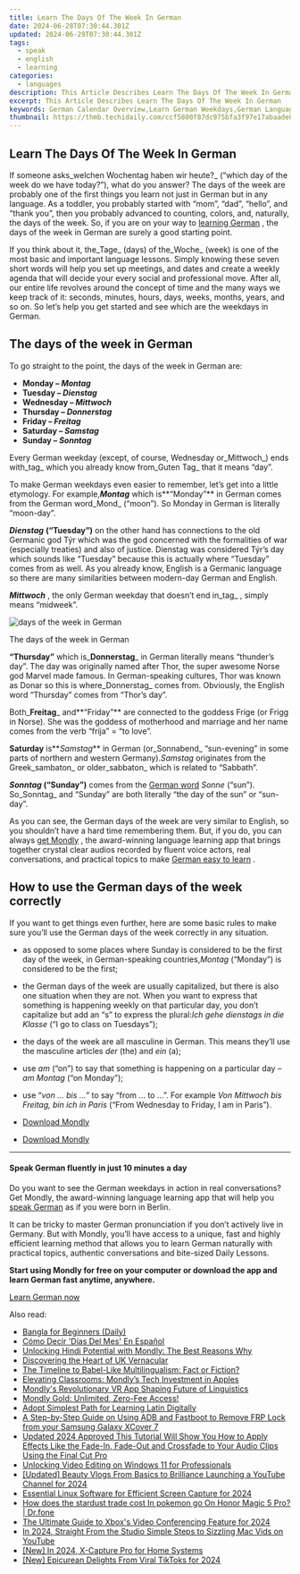 ```yaml
---
title: Learn The Days Of The Week In German
date: 2024-06-28T07:30:44.301Z
updated: 2024-06-29T07:30:44.301Z
tags:
  - speak
  - english
  - learning
categories:
  - languages
description: This Article Describes Learn The Days Of The Week In German
excerpt: This Article Describes Learn The Days Of The Week In German
keywords: German Calendar Overview,Learn German Weekdays,German Language Days,Weekday Names in German,German Days Order Chart,German Weekly Cycle Tutorial,learn the days of the week in german
thumbnail: https://thmb.techidaily.com/ccf5800f87dc975bfa3f97e17abaade8c733e4db5fe1a72f092700ec2559e9fd.jpg
---
```


## Learn The Days Of The Week In German

 If someone asks_welchen Wochentag haben wir heute?_ (“which day of the week do we have today?”), what do you answer? The days of the week are probably one of the first things you learn not just in German but in any language. As a toddler, you probably started with “mom”, “dad”, “hello”, and “thank you”, then you probably advanced to counting, colors, and, naturally, the days of the week. So, if you are on your way to [learning German](https://shop.mondly.com/affiliate.php?ACCOUNT=ATISTUDI&AFFILIATE=108875&PATH=https://www.mondly.com?AFFILIATE=108875) , the days of the week in German are surely a good starting point.

 If you think about it, the_Tage_ (days) of the_Woche_ (week) is one of the most basic and important language lessons. Simply knowing these seven short words will help you set up meetings, and dates and create a weekly agenda that will decide your every social and professional move. After all, our entire life revolves around the concept of time and the many ways we keep track of it: seconds, minutes, hours, days, weeks, months, years, and so on. So let’s help you get started and see which are the weekdays in German.

## The days of the week in German

To go straight to the point, the days of the week in German are:

* **Monday – _Montag_**
* **Tuesday – _Dienstag_**
* **Wednesday – _Mittwoch_**
* **Thursday – _Donnerstag_**
* **Friday – _Freitag_**
* **Saturday – _Samstag_**
* **Sunday – _Sonntag_**

 Every German weekday (except, of course, Wednesday or_Mittwoch_) ends with_tag_ which you already know from_Guten Tag_ that it means “day”.

 To make German weekdays even easier to remember, let’s get into a little etymology. For example,_**Montag**_ which is**“Monday”** in German comes from the German word_Mond_ (“moon”). So Monday in German is literally “moon-day”.

_**Dienstag**_ **(“Tuesday”)** on the other hand has connections to the old Germanic god Týr which was the god concerned with the formalities of war (especially treaties) and also of justice. Dienstag was considered Týr’s day which sounds like “Tuesday” because this is actually where “Tuesday” comes from as well. As you already know, English is a Germanic language so there are many similarities between modern-day German and English.

_**Mittwoch**_ , the only German weekday that doesn’t end in_tag_ , simply means “midweek”.

![days of the week in German](https://edge.mondly.com/blog/wp-content/uploads/2020/08/days-of-the-week-in-german-960x960.jpg "Learn The Days Of The Week In German 2")

 The days of the week in German

**“Thursday”** which is_**Donnerstag**_ in German literally means “thunder’s day”. The day was originally named after Thor, the super awesome Norse god Marvel made famous. In German-speaking cultures, Thor was known as Donar so this is where_Donnerstag_ comes from. Obviously, the English word “Thursday” comes from “Thor’s day”.

 Both_**Freitag**_ and**“Friday”** are connected to the goddess Frige (or Frigg in Norse). She was the goddess of motherhood and marriage and her name comes from the verb “fríja” = “to love”.

**Saturday** is**_Samstag_** in German (or_Sonnabend_ “sun-evening” in some parts of northern and western Germany)._Samstag_ originates from the Greek_sambaton_ or older_sabbaton_ which is related to “Sabbath”.

**_Sonntag_ (“Sunday”)** comes from the [German word](https://shop.mondly.com/affiliate.php?ACCOUNT=ATISTUDI&AFFILIATE=108875&PATH=https://www.mondly.com?AFFILIATE=108875) _Sonne_ (“sun”). So_Sonntag_ and “Sunday” are both literally “the day of the sun” or “sun-day”.

 As you can see, the German days of the week are very similar to English, so you shouldn’t have a hard time remembering them. But, if you do, you can always [get Mondly](https://app.adjust.io/5ixfg4k?campaign=blog-post-id-5415&fallback=https%3A%2F%2Fapp.mondly.com?avangate%5Fsrc=blog-post-id-5415?mother%5Flang=en%5Fus?target%5Flang=de&redirect%5Fandroid=https%3A%2F%2Fplay.google.com%2Fstore%2Fapps%2Fdetails%3Fid%3Dcom.atistudios.mondly.languages&redirect%5Fios=https%3A%2F%2Fitunes.apple.com%2Fapp%2Fid987873536&redirect%5Fmacos=https%3A%2F%2Fapp.mondly.com?avangate%5Fsrc=blog-post-id-5415?mother%5Flang=en%5Fus?target%5Flang=de) , the award-winning language learning app that brings together crystal clear audios recorded by fluent voice actors, real conversations, and practical topics to make [German easy to learn](https://app.adjust.io/5ixfg4k?campaign=blog-post-id-5415&fallback=https%3A%2F%2Fapp.mondly.com?avangate%5Fsrc=blog-post-id-5415?mother%5Flang=en%5Fus?target%5Flang=de&redirect%5Fandroid=https%3A%2F%2Fplay.google.com%2Fstore%2Fapps%2Fdetails%3Fid%3Dcom.atistudios.mondly.languages&redirect%5Fios=https%3A%2F%2Fitunes.apple.com%2Fapp%2Fid987873536&redirect%5Fmacos=https%3A%2F%2Fapp.mondly.com?avangate%5Fsrc=blog-post-id-5415?mother%5Flang=en%5Fus?target%5Flang=de) .

## How to use the German days of the week correctly

 If you want to get things even further, here are some basic rules to make sure you’ll use the German days of the week correctly in any situation.

* as opposed to some places where Sunday is considered to be the first day of the week, in German-speaking countries,_Montag_ (“Monday”) is considered to be the first;
* the German days of the week are usually capitalized, but there is also one situation when they are not. When you want to express that something is happening weekly on that particular day, you don’t capitalize but add an “s” to express the plural:_Ich gehe dienstags in die Klasse_ (“I go to class on Tuesdays”);
* the days of the week are all masculine in German. This means they’ll use the masculine articles _der_ (the) and _ein_ (a);
* use _am_ (“on”) to say that something is happening on a particular day – _am Montag_ (“on Monday”);
* use “_von … bis …”_ to say “from … to …”. For example _Von Mittwoch bis Freitag, bin ich in Paris_ (“From Wednesday to Friday, I am in Paris”).

* [Download Mondly](https://www.facebook.com/sharer/sharer.php?u=https%3A%2F%2Fwww.mondly.com%2Fblog%2Fdays-of-the-week-in-german%2F&t=Learn+the+Days+of+the+Week+in+German "Share on Facebook")
* [Download Mondly](https://shop.mondly.com/affiliate.php?ACCOUNT=ATISTUDI&AFFILIATE=108875&PATH=https://www.mondly.com?AFFILIATE=108875)

---

#### Speak German fluently in just 10 minutes a day

 Do you want to see the German weekdays in action in real conversations? Get Mondly, the award-winning language learning app that will help you [speak German](https://shop.mondly.com/affiliate.php?ACCOUNT=ATISTUDI&AFFILIATE=108875&PATH=https://www.mondly.com?AFFILIATE=108875) as if you were born in Berlin.

 It can be tricky to master German pronunciation if you don’t actively live in Germany. But with Mondly, you’ll have access to a unique, fast and highly efficient learning method that allows you to learn German naturally with practical topics, authentic conversations and bite-sized Daily Lessons.

 **Start using Mondly for free on your computer or download the app and learn German fast anytime, anywhere.**

[Learn German now](https://adjt.mondly.com/5ixfg4k?campaign=blog-post-id-5415&fallback=https%3A%2F%2Fapp.mondly.com%3Futm%5Fmedium%3Dblog%5Fblog-post-id-5415%26utm%5Fsource%3Dblog-post-id-5415&redirect%5Fmacos=https%3A%2F%2Fapp.mondly.com%3Futm%5Fmedium%3Dblog%5Fblog-post-id-5415%26utm%5Fsource%3Dblog-post-id-5415&redirect%5Fandroid=https%3A%2F%2Fplay.google.com%2Fstore%2Fapps%2Fdetails%3Fid%3Dcom.atistudios.mondly.languages%3Futm%5Fmedium%3Dblog%5Fblog-post-id-5415%26utm%5Fsource%3Dblog-post-id-5415&redirect%5Fios=https%3A%2F%2Fapps.apple.com%2Fapp%2Fapple-store%2Fid987873536%3Fpt%3D78954800%26ct%3Dblog-post-id-5415%26mt%3D8 "Learn German now")

<ins class="adsbygoogle"
     style="display:block"
     data-ad-format="autorelaxed"
     data-ad-client="ca-pub-7571918770474297"
     data-ad-slot="1223367746"></ins>



<ins class="adsbygoogle"
     style="display:block"
     data-ad-client="ca-pub-7571918770474297"
     data-ad-slot="8358498916"
     data-ad-format="auto"
     data-full-width-responsive="true"></ins>

<span class="atpl-alsoreadstyle">Also read:</span>
<div><ul>
<li><a href="https://mondly-stories.techidaily.com/bangla-for-beginners-daily/"><u>Bangla for Beginners (Daily)</u></a></li>
<li><a href="https://mondly-stories.techidaily.com/como-decir-dias-del-mes-en-espanol/"><u>Cómo Decir 'Días Del Mes' En Español</u></a></li>
<li><a href="https://mondly-stories.techidaily.com/1719580002711-unlocking-hindi-potential-with-mondly-the-best-reasons-why/"><u>Unlocking Hindi Potential with Mondly: The Best Reasons Why</u></a></li>
<li><a href="https://mondly-stories.techidaily.com/discovering-the-heart-of-uk-vernacular/"><u>Discovering the Heart of UK Vernacular</u></a></li>
<li><a href="https://mondly-stories.techidaily.com/the-timeline-to-babel-like-multilingualism-fact-or-fiction/"><u>The Timeline to Babel-Like Multilingualism: Fact or Fiction?</u></a></li>
<li><a href="https://mondly-stories.techidaily.com/elevating-classrooms-mondlys-tech-investment-in-apples/"><u>Elevating Classrooms: Mondly’s Tech Investment in Apples</u></a></li>
<li><a href="https://mondly-stories.techidaily.com/mondlys-revolutionary-vr-app-shaping-future-of-linguistics/"><u>Mondly's Revolutionary VR App Shaping Future of Linguistics</u></a></li>
<li><a href="https://mondly-stories.techidaily.com/mondly-gold-unlimited-zero-fee-access/"><u>Mondly Gold: Unlimited, Zero-Fee Access!</u></a></li>
<li><a href="https://mondly-stories.techidaily.com/adopt-simplest-path-for-learning-latin-digitally/"><u>Adopt Simplest Path for Learning Latin Digitally</u></a></li>
<li><a href="https://bypass-frp.techidaily.com/a-step-by-step-guide-on-using-adb-and-fastboot-to-remove-frp-lock-from-your-samsung-galaxy-xcover-7-by-drfone-android/"><u>A Step-by-Step Guide on Using ADB and Fastboot to Remove FRP Lock from your Samsung Galaxy XCover 7</u></a></li>
<li><a href="https://smart-video-creator.techidaily.com/updated-2024-approved-this-tutorial-will-show-you-how-to-apply-effects-like-the-fade-in-fade-out-and-crossfade-to-your-audio-clips-using-the-final-cut-pro.m/"><u>Updated 2024 Approved This Tutorial Will Show You How to Apply Effects Like the Fade-In, Fade-Out and Crossfade to Your Audio Clips Using the Final Cut Pro</u></a></li>
<li><a href="https://extra-information.techidaily.com/unlocking-video-editing-on-windows-11-for-professionals/"><u>Unlocking Video Editing on Windows 11 for Professionals</u></a></li>
<li><a href="https://facebook-video-share.techidaily.com/updated-beauty-vlogs-from-basics-to-brilliance-launching-a-youtube-channel-for-2024/"><u>[Updated] Beauty Vlogs From Basics to Brilliance  Launching a YouTube Channel for 2024</u></a></li>
<li><a href="https://digital-screen-recording.techidaily.com/essential-linux-software-for-efficient-screen-capture-for-2024/"><u>Essential Linux Software for Efficient Screen Capture for 2024</u></a></li>
<li><a href="https://pokemon-go-android.techidaily.com/how-does-the-stardust-trade-cost-in-pokemon-go-on-honor-magic-5-pro-drfone-by-drfone-virtual-android/"><u>How does the stardust trade cost In pokemon go On Honor Magic 5 Pro? | Dr.fone</u></a></li>
<li><a href="https://some-guidance.techidaily.com/the-ultimate-guide-to-xboxs-video-conferencing-feature-for-2024/"><u>The Ultimate Guide to Xbox's Video Conferencing Feature for 2024</u></a></li>
<li><a href="https://youtube-help.techidaily.com/in-2024-straight-from-the-studio-simple-steps-to-sizzling-mac-vids-on-youtube/"><u>In 2024, Straight From the Studio  Simple Steps to Sizzling Mac Vids on YouTube</u></a></li>
<li><a href="https://video-screen-grab.techidaily.com/new-in-2024-x-capture-pro-for-home-systems/"><u>[New] In 2024, X-Capture Pro for Home Systems</u></a></li>
<li><a href="https://tiktok-clips.techidaily.com/new-epicurean-delights-from-viral-tiktoks-for-2024/"><u>[New] Epicurean Delights From Viral TikToks for 2024</u></a></li>
</ul></div>
